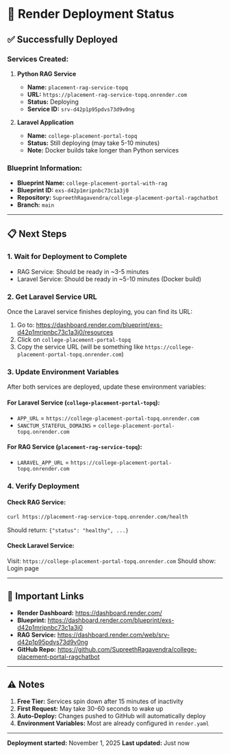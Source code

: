 # 🚀 Render Deployment Status

## ✅ Successfully Deployed

### Services Created:

1. **Python RAG Service**
   - **Name:** `placement-rag-service-topq`
   - **URL:** `https://placement-rag-service-topq.onrender.com`
   - **Status:** Deploying
   - **Service ID:** `srv-d42p1p95pdvs73d9v0ng`

2. **Laravel Application**
   - **Name:** `college-placement-portal-topq`
   - **Status:** Still deploying (may take 5-10 minutes)
   - **Note:** Docker builds take longer than Python services

### Blueprint Information:
- **Blueprint Name:** `college-placement-portal-with-rag`
- **Blueprint ID:** `exs-d42p1mripnbc73c1a3j0`
- **Repository:** `SupreethRagavendra/college-placement-portal-ragchatbot`
- **Branch:** `main`

---

## 📋 Next Steps

### 1. Wait for Deployment to Complete
- RAG Service: Should be ready in ~3-5 minutes
- Laravel Service: Should be ready in ~5-10 minutes (Docker build)

### 2. Get Laravel Service URL
Once the Laravel service finishes deploying, you can find its URL:
1. Go to: https://dashboard.render.com/blueprint/exs-d42p1mripnbc73c1a3j0/resources
2. Click on `college-placement-portal-topq`
3. Copy the service URL (will be something like `https://college-placement-portal-topq.onrender.com`)

### 3. Update Environment Variables

After both services are deployed, update these environment variables:

#### For Laravel Service (`college-placement-portal-topq`):
- `APP_URL` = `https://college-placement-portal-topq.onrender.com`
- `SANCTUM_STATEFUL_DOMAINS` = `college-placement-portal-topq.onrender.com`

#### For RAG Service (`placement-rag-service-topq`):
- `LARAVEL_APP_URL` = `https://college-placement-portal-topq.onrender.com`

### 4. Verify Deployment

#### Check RAG Service:
```bash
curl https://placement-rag-service-topq.onrender.com/health
```
Should return: `{"status": "healthy", ...}`

#### Check Laravel Service:
Visit: `https://college-placement-portal-topq.onrender.com`
Should show: Login page

---

## 🔗 Important Links

- **Render Dashboard:** https://dashboard.render.com/
- **Blueprint:** https://dashboard.render.com/blueprint/exs-d42p1mripnbc73c1a3j0
- **RAG Service:** https://dashboard.render.com/web/srv-d42p1p95pdvs73d9v0ng
- **GitHub Repo:** https://github.com/SupreethRagavendra/college-placement-portal-ragchatbot

---

## ⚠️ Notes

1. **Free Tier:** Services spin down after 15 minutes of inactivity
2. **First Request:** May take 30-60 seconds to wake up
3. **Auto-Deploy:** Changes pushed to GitHub will automatically deploy
4. **Environment Variables:** Most are already configured in `render.yaml`

---

**Deployment started:** November 1, 2025
**Last updated:** Just now

